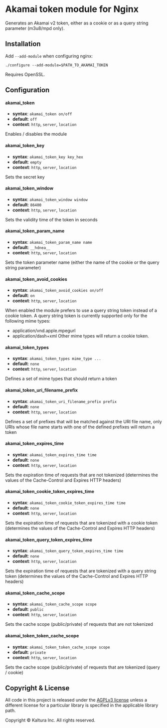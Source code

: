 # Akamai token module for Nginx

Generates an Akamai v2 token, either as a cookie or as a query string parameter (m3u8/mpd only).

## Installation

Add `--add-module` when configuring nginx:

    ./configure --add-module=$PATH_TO_AKAMAI_TOKEN

Requires OpenSSL.

## Configuration

#### akamai_token
* **syntax**: `akamai_token on/off`
* **default**: `off`
* **context**: `http`, `server`, `location`

Enables / disables the module

#### akamai_token_key
* **syntax**: `akamai_token_key key_hex`
* **default**: `empty`
* **context**: `http`, `server`, `location`

Sets the secret key

#### akamai_token_window
* **syntax**: `akamai_token_window window`
* **default**: `86400`
* **context**: `http`, `server`, `location`

Sets the validity time of the token in seconds

#### akamai_token_param_name
* **syntax**: `akamai_token_param_name name`
* **default**: `__hdnea__`
* **context**: `http`, `server`, `location`

Sets the token parameter name (either the name of the cookie or the query string parameter)

#### akamai_token_avoid_cookies
* **syntax**: `akamai_token_avoid_cookies on/off`
* **default**: `on`
* **context**: `http`, `server`, `location`

When enabled the module prefers to use a query string token instead of a cookie token.
A query string token is currently supported only for the following mime types:
* application/vnd.apple.mpegurl
* application/dash+xml
Other mime types will return a cookie token.

#### akamai_token_types
* **syntax**: `akamai_token_types mime_type ...`
* **default**: `none`
* **context**: `http`, `server`, `location`

Defines a set of mime types that should return a token

#### akamai_token_uri_filename_prefix
* **syntax**: `akamai_token_uri_filename_prefix prefix`
* **default**: `none`
* **context**: `http`, `server`, `location`

Defines a set of prefixes that will be matched against the URI file name, only URIs whose file name
starts with one of the defined prefixes will return a token

#### akamai_token_expires_time
* **syntax**: `akamai_token_expires_time time`
* **default**: `none`
* **context**: `http`, `server`, `location`

Sets the expiration time of requests that are not tokenized 
(determines the values of the Cache-Control and Expires HTTP headers)

#### akamai_token_cookie_token_expires_time
* **syntax**: `akamai_token_cookie_token_expires_time time`
* **default**: `none`
* **context**: `http`, `server`, `location`

Sets the expiration time of requests that are tokenized with a cookie token 
(determines the values of the Cache-Control and Expires HTTP headers)

#### akamai_token_query_token_expires_time
* **syntax**: `akamai_token_query_token_expires_time time`
* **default**: `none`
* **context**: `http`, `server`, `location`

Sets the expiration time of requests that are tokenized with a query string token 
(determines the values of the Cache-Control and Expires HTTP headers)

#### akamai_token_cache_scope
* **syntax**: `akamai_token_cache_scope scope`
* **default**: `public`
* **context**: `http`, `server`, `location`

Sets the cache scope (public/private) of requests that are not tokenized

#### akamai_token_token_cache_scope
* **syntax**: `akamai_token_token_cache_scope scope`
* **default**: `private`
* **context**: `http`, `server`, `location`

Sets the cache scope (public/private) of requests that are tokenized (query / cookie)

## Copyright & License

All code in this project is released under the [AGPLv3 license](http://www.gnu.org/licenses/agpl-3.0.html) unless a different license for a particular library is specified in the applicable library path. 

Copyright © Kaltura Inc. All rights reserved.
